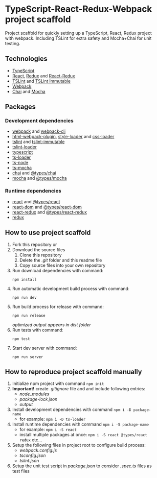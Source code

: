 # TypeScript-React-Redux-Webpack project scaffold
Project scaffold for quickly setting up a TypeScript, React, Redux project with webpack. Including TSLint for extra safety and Mocha+Chai for unit testing.

## Technologies
- [TypeScript](https://www.typescriptlang.org/)
- [React](https://reactjs.org/), [Redux](https://redux.js.org/) and [React-Redux](https://react-redux.js.org/)
- [TSLint](https://palantir.github.io/tslint/) and [TSLint Immutable](https://github.com/jonaskello/tslint-immutable)
- [Webpack](https://webpack.js.org/)
- [Chai](https://www.chaijs.com/) and [Mocha](https://mochajs.org/)

## Packages
### Development dependencies
- [webpack](https://www.npmjs.com/package/webpack) and [webpack-cli](https://www.npmjs.com/package/webpack-cli)
- [html-webpack-plugin](https://www.npmjs.com/package/html-webpack-plugin), [style-loader](https://www.npmjs.com/package/style-loader) and [css-loader](https://www.npmjs.com/package/css-loader)
- [tslint](https://www.npmjs.com/package/tslint) and [tslint-immutable](https://www.npmjs.com/package/tslint-immutable)
- [tslint-loader](https://www.npmjs.com/package/tslint-loader)
- [typescript](https://www.npmjs.com/package/typescript)
- [ts-loader](https://www.npmjs.com/package/ts-loader)
- [ts-node](https://www.npmjs.com/package/ts-node)
- [ts-mocha](https://www.npmjs.com/package/ts-mocha)
- [chai](https://www.npmjs.com/package/chai) and [@types/chai](https://www.npmjs.com/package/@types/chai)
- [mocha](https://www.npmjs.com/package/mocha) and [@types/mocha](https://www.npmjs.com/package/@types/mocha)

### Runtime dependencies
- [react](https://www.npmjs.com/package/react) and [@types/react](https://www.npmjs.com/package/@types/react)
- [react-dom](https://www.npmjs.com/package/react-dom) and [@types/react-dom](https://www.npmjs.com/package/@types/react-dom)
- [react-redux](https://www.npmjs.com/package/react-redux) and [@types/react-redux](https://www.npmjs.com/package/@types/react-redux)
- [redux](https://www.npmjs.com/package/redux)

## How to use project scaffold
1. Fork this repository or
1. Download the source files
    1. Clone this repository
    1. Delete the *.git* folder and this readme file
    1. Copy source files into your own repository
1. Run download dependencies with command:
    ```
    npm install
    ```
1. Run automatic development build process with command:
    ```
    npm run dev
    ```
1. Run build process for release with command:
    ```
    npm run release
    ```
    *optimized output appears in *dist* folder*
1. Run tests with command:
    ```
    npm test
    ```
1. Start dev server with command:
    ```
    npm run server
    ```

## How to reproduce project scaffold manually
1. Initialize npm project with command `npm init`
1. **Important!** create *.gitignore* file and and include following entries:
    - *node_modules*
    - *package-lock.json*
    - *output*
1. Install development dependencies with command `npm i -D package-name`
    - for example: `npm i -D ts-loader`
1. Install runtime dependencies with command `npm i -S package-name`
    - for example: `npm i -S react`
    - install multiple packages at once: `npm i -S react @types/react redux` etc...
1. Setup the following files in project root to configure build process:
    - *webpack.config.js*
    - *tsconfig.json*
    - *tslint.json*
1. Setup the unit test script in *package.json* to consider *.spec.ts* files as test files
